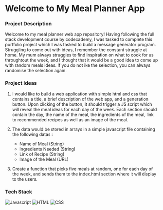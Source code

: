 # Welcome to My Meal Planner App

### Project Description
Welcome to my meal planner web app repository! Having following the full stack development course by codecademy, I was tasked to complete this portfolio project which I was tasked to build a message generator program. Struggling to come out with ideas, I remember the constant struggle at home. My mum always struggles to find inspiration on what to cook for us throughtout the week, and I thought that it would be a good idea to come up with random meals ideas. If you do not ike the selection, you can always randomise the selection again. 

### Project Ideas
1. I would like to build a web application with simple html and css that contains a title, a brief description of the web app, and a generation button. Upon clicking of the button, it should trigger a JS script which will reveal the meal ideas for each day of the week. Each section should contain the day, the name of the meal, the ingredients of the meal, link to recommended recipes as well as an image of the meal. 

2. The data would be stored in arrays in a simple javascript file containing the following datas :
    - Name of Meal (String)
    - Ingredients Needed (String)
    - Link of Recipe (String)
    - Image of the Meal (URL)

3. Create a function that picks five meals at random, one for each day of the week, and sends them to the index.html section where it will display to the users. 

### Tech Stack 
<img alt = "Javascript" src = "https://img.shields.io/badge/Javascript-F7DF1E?logo=javascript&logoColor=black&style=flat"/>
<img alt = "HTML" src = "https://img.shields.io/badge/HTML-E34F26?logo=html5&logoColor=black&style=flat"/>
<img alt = "CSS" src = "https://img.shields.io/badge/CSS-1572B6?logo=css&logoColor=black&style=flat"/>